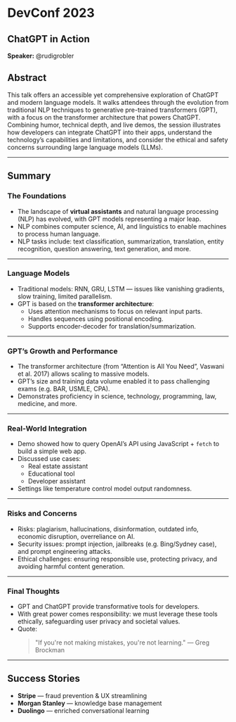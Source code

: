 # DevConf 2023  
## ChatGPT in Action  
**Speaker:** @rudigrobler  

## Abstract  
This talk offers an accessible yet comprehensive exploration of ChatGPT and modern language models. It walks attendees through the evolution from traditional NLP techniques to generative pre-trained transformers (GPT), with a focus on the transformer architecture that powers ChatGPT. Combining humor, technical depth, and live demos, the session illustrates how developers can integrate ChatGPT into their apps, understand the technology’s capabilities and limitations, and consider the ethical and safety concerns surrounding large language models (LLMs).  

---

## Summary  

### The Foundations
- The landscape of **virtual assistants** and natural language processing (NLP) has evolved, with GPT models representing a major leap.
- NLP combines computer science, AI, and linguistics to enable machines to process human language.
- NLP tasks include: text classification, summarization, translation, entity recognition, question answering, text generation, and more.

---

### Language Models
- Traditional models: RNN, GRU, LSTM — issues like vanishing gradients, slow training, limited parallelism.
- GPT is based on the **transformer architecture**:
  - Uses attention mechanisms to focus on relevant input parts.
  - Handles sequences using positional encoding.
  - Supports encoder-decoder for translation/summarization.

---

### GPT’s Growth and Performance
- The transformer architecture (from “Attention is All You Need”, Vaswani et al. 2017) allows scaling to massive models.
- GPT’s size and training data volume enabled it to pass challenging exams (e.g. BAR, USMLE, CPA).
- Demonstrates proficiency in science, technology, programming, law, medicine, and more.

---

### Real-World Integration
- Demo showed how to query OpenAI’s API using JavaScript + `fetch` to build a simple web app.
- Discussed use cases:
  - Real estate assistant
  - Educational tool
  - Developer assistant
- Settings like temperature control model output randomness.

---

### Risks and Concerns
- Risks: plagiarism, hallucinations, disinformation, outdated info, economic disruption, overreliance on AI.
- Security issues: prompt injection, jailbreaks (e.g. Bing/Sydney case), and prompt engineering attacks.
- Ethical challenges: ensuring responsible use, protecting privacy, and avoiding harmful content generation.

---

### Final Thoughts
- GPT and ChatGPT provide transformative tools for developers.
- With great power comes responsibility: we must leverage these tools ethically, safeguarding user privacy and societal values.
- Quote:  
  > "If you're not making mistakes, you're not learning." — Greg Brockman  

---

## Success Stories
- **Stripe** — fraud prevention & UX streamlining  
- **Morgan Stanley** — knowledge base management  
- **Duolingo** — enriched conversational learning  

